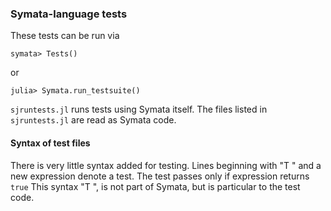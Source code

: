 ### Symata-language tests

These tests can be run via

    symata> Tests()

or

    julia> Symata.run_testsuite()


`sjruntests.jl` runs tests using Symata itself. The files listed in
`sjruntests.jl` are read as Symata code.

#### Syntax of test files

There is very little syntax added for testing. Lines beginning with "T " and a new expression denote a test.
The test passes only if expression returns `true` This syntax "T ",
is not part of Symata, but is particular to the test code.
